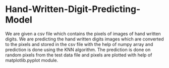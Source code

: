 # Hand-Written-Digit-Predicting-Model
We are given a csv file which contains the pixels of images of hand written digits. We are predicting the hand written digits images which are converted to the pixels and stored in the csv file with the help of numpy array and prediction is done using the KNN algorithm.
The prediction is done on random pixels from the test data file and pixels are plotted with help of matplotlib.pyplot module.
